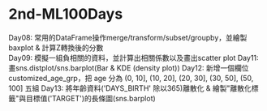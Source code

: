 # 2nd-ML100Days
Day08: 常用的DataFrame操作merge/transform/subset/groupby，並繪製 baxplot & 計算Z轉換後的分數<br>
Day09: 模擬一組負相關的資料，並計算出相關係數以及畫出scatter plot
Day11: 畫sns.distplot/sns.barplot(Bar & KDE (density plot))
Day12: 新增一個欄位 customized_age_grp，把 age 分為 (0, 10], (10, 20], (20, 30], (30, 50], (50, 100] 五組
Day13: 將年齡資料('DAYS_BIRTH' 除以365)離散化 & 繪製"離散化標籤"與目標值('TARGET')的長條圖(sns.barplot)
